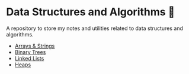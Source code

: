 # Data Structures and Algorithms 📓
A repository to store my notes and utilities related to data structures and algorithms.

- [Arrays & Strings](https://github.com/tannerdolby/cpp-dsa/tree/master/arrays-and-strings)
- [Binary Trees](https://github.com/tannerdolby/cpp-dsa/tree/master/binary-trees)
- [Linked Lists](https://github.com/tannerdolby/cpp-dsa/tree/master/linked-lists)
- [Heaps](https://github.com/tannerdolby/cpp-dsa/tree/master/heaps)
